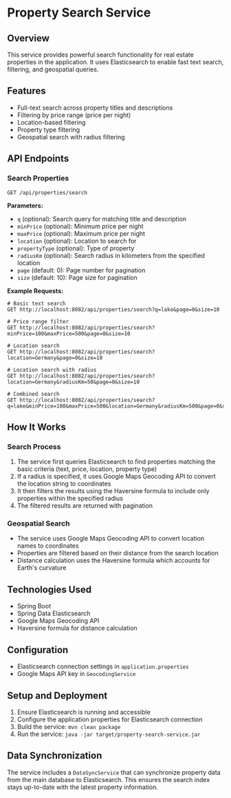 # Property Search Service

## Overview
This service provides powerful search functionality for real estate properties in the application. It uses Elasticsearch to enable fast text search, filtering, and geospatial queries.

## Features
- Full-text search across property titles and descriptions
- Filtering by price range (price per night)
- Location-based filtering
- Property type filtering
- Geospatial search with radius filtering

## API Endpoints

### Search Properties
```
GET /api/properties/search
```

**Parameters:**
- `q` (optional): Search query for matching title and description
- `minPrice` (optional): Minimum price per night
- `maxPrice` (optional): Maximum price per night
- `location` (optional): Location to search for
- `propertyType` (optional): Type of property
- `radiusKm` (optional): Search radius in kilometers from the specified location
- `page` (default: 0): Page number for pagination
- `size` (default: 10): Page size for pagination

**Example Requests:**
```
# Basic text search
GET http://localhost:8082/api/properties/search?q=lake&page=0&size=10

# Price range filter
GET http://localhost:8082/api/properties/search?minPrice=100&maxPrice=500&page=0&size=10

# Location search
GET http://localhost:8082/api/properties/search?location=Germany&page=0&size=10

# Location search with radius
GET http://localhost:8082/api/properties/search?location=Germany&radiusKm=50&page=0&size=10

# Combined search
GET http://localhost:8082/api/properties/search?q=lake&minPrice=100&maxPrice=500&location=Germany&radiusKm=500&page=0&size=10
```

## How It Works

### Search Process
1. The service first queries Elasticsearch to find properties matching the basic criteria (text, price, location, property type)
2. If a radius is specified, it uses Google Maps Geocoding API to convert the location string to coordinates
3. It then filters the results using the Haversine formula to include only properties within the specified radius
4. The filtered results are returned with pagination

### Geospatial Search
- The service uses Google Maps Geocoding API to convert location names to coordinates
- Properties are filtered based on their distance from the search location
- Distance calculation uses the Haversine formula which accounts for Earth's curvature

## Technologies Used
- Spring Boot
- Spring Data Elasticsearch
- Google Maps Geocoding API
- Haversine formula for distance calculation

## Configuration
- Elasticsearch connection settings in `application.properties`
- Google Maps API key in `GeocodingService`

## Setup and Deployment
1. Ensure Elasticsearch is running and accessible
2. Configure the application properties for Elasticsearch connection
3. Build the service: `mvn clean package`
4. Run the service: `java -jar target/property-search-service.jar`

## Data Synchronization
The service includes a `DataSyncService` that can synchronize property data from the main database to Elasticsearch. This ensures the search index stays up-to-date with the latest property information. 